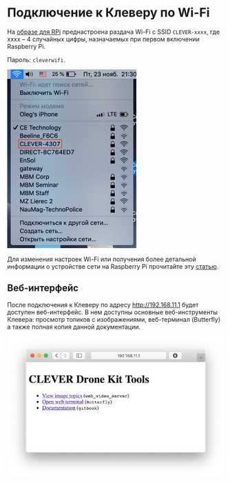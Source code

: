 Подключение к Клеверу по Wi-Fi
===

На [образе для RPi](microsd_images.md) преднастроена раздача Wi-Fi с SSID `CLEVER-xxxx`, где xxxx – 4 случайных цифры, назначаемых при первом включении Raspberry Pi.

Пароль: `cleverwifi`.

<img src="../assets/ssid.png" width="300px" alt="Wi-Fi SSID">

Для изменения настроек Wi-Fi или получения более детальной информации о устройстве сети на Raspberry Pi прочитайте эту [статью](network.md).

## Веб-интерфейс

После подключения к Клеверу по адресу http://192.168.11.1 будет доступен веб-интерфейс. В нем доступны основные веб-инструменты Клевера: просмотр топиков с изображениями, веб-терминал (Butterfly) а также полная копия данной документации.

![web interface](../assets/web_interface.png)
